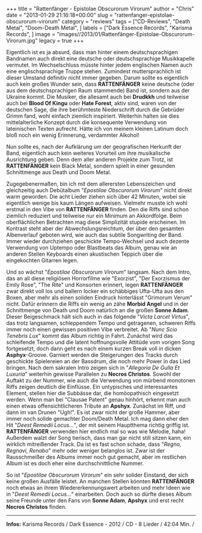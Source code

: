 +++
title = "Rattenfänger - Epistolae Obscurorum Virorum"
author = "Chris"
date = "2013-01-29 21:16:18+00:00"
slug = "rattenfanger-epistolae-obscurorum-virorum"
category = "reviews"
tags = ["CD-Reviews", "Death Metal", "Doom-Death Metal", ]
labels = ["Dark Essence Records", "Karisma Records", ]
image = "images//2013/01/Rattenfänger-Epistolae-Obscurorum-Virorum.jpg"
legacy = true
+++

Eigentlich ist es ja absurd, dass man hinter einem deutschsprachigen Bandnamen auch direkt eine deutsche oder deutschsprachige Musikkapelle vermutet. Im Wechselschluss müsste hinter jedem englischen Namen auch eine englischsprachige Truppe stehen. Zumindest muttersprachlich ist dieser Umstand definitiv nicht immer gegeben. Darum sollte es eigentlich auch kein großes Wunder sein, dass **RATTENFÄNGER** keine deutsche (oder aus dem deutschsprachigen Raum stammende) Band ist, sondern aus der Ukraine kommt. Die Musiker, die allesamt auch bei **Drudkkh** und teilweise auch bei **Blood Of Kingu** oder **Hate Forest**, aktiv sind, waren von der deutschen Sage, die ihre berühmteste Niederschrift durch die Gebrüder Grimm fand, wohl einfach ziemlich inspiriert. Weiterhin halten sie dies mittelalterliche Konzept durch die konsequente Verwendung von lateinischen Texten aufrecht. Hätte ich von meinem kleinen Latinum doch bloß noch ein wenig Erinnerung, verdammter Alkohol!

Nun sollte es, nach der Aufklärung um der geografischen Herkunft der Band, eigentlich auch kein weiteres Vorurteil um ihre musikalische Ausrichtung geben. Denn dem aller anderen Projekte zum Trotz, ist **RATTENFÄNGER** kein Black Metal, sondern spielt in einer gesunden Schnittmenge aus Death und Doom Metal.

Zugegebenermaßen, bin ich mit dem allerersten Lebenszeichen und gleichzeitig auch Debütalbum "_Epostilae Obscurorum Virorum_" nicht direkt warm geworden. Die acht Lieder ziehen sich über 42 Minuten, wobei sie eigentlich wenige bis kaum Längen aufweisen. Vielmehr musste ich wohl erstmal in den Vibe von **RATTENFÄNGER** finden. Den die Riffs sind schon ziemlich reduziert und teilweise nur ein Minimum an Akkordfolge. Beim oberflächlichen Betrachten mag diese Simplizität stupide erscheinen. Im Kontrast steht aber der Abwechslungsreichtum, der über den gesamten Albenverlauf geboten wird, wie auch das subtile Songwriting der Band. Immer wieder durchziehen geschickte Tempo-Wechsel und auch dezente Verwendung von Uptempo oder Blastbeats das Album, genau wie an anderen Stellen Keyboards einen akustischen Teppich über die eingekochten Gitarren legen.

Und so wächst "_Epostilae Obscurorum Virorum_" langsam. Nach dem Intro, das an all diese religiösen Horrorfilme wie "Exorzist", "Der Exorzismus der Emily Rose", "The Rite" und Konsorten erinnert, legen **RATTENFÄNGER** zwar direkt voll los und ballern locker ein schäbbiges Ufta-Ufta aus den Boxen, aber mehr als einen soliden Eindruck hinterlässt "Grimorum Verum" nicht. Dafür erinnern die Riffs ein wenig an zähe **Morbid Angel** und in der Schnittmenge von Death und Doom natürlich an die großen **Sonne Adam**. Dieser Beigeschmack hält sich auch in das folgende "_Victa Larcet Virtus_", das trotz langsamen, schleppendem Tempo und getragenen, schweren Riffs immer noch einen gewissen positiven Vibe verbreitet.
Ab "_Nunc Scio Tenebris Lux_" kommt das Album richtig in Fahrt. Zunächst wird das schleifende Tempo und die latent hoffnungsvolle Attitüde vom vorigen Song fortgesetzt, doch dann geht es nach einem kurzen Break voll in dicken **Asphyx**-Groove. Garniert werden die Steigerungen des Tracks durch geschickte Spielereien an der Bassdrum, die noch mehr Power in das Lied bringen. Nach dem sakralen Intro zeigen sich in "_Allegoria De Gulla Et Luxuria_" weiterhin gewisse Parallelen zu **Necros Christos**. Sowohl der Auftakt zu der Nummer, wie auch die Verwendung von mürbend monotonen Riffs zeigen deutlich die Einflüsse. Ein untypisches und interessantes Element, stellen hier die Subbässe dar, die homöopathisch eingesetzt werden.
Wenn man bei "Clausae Patent" genau hinhört, erkennt man auch einen etwas offensichtlicheren Tribute an **Apshyx**. Zunächst im Riff, und dann im van Drunen "Ugh!". Es ist zwar nicht der große Hammer, aber immer noch solide gemachter Doom/Death Metal. Ich mag dann eher den Hit "_Deest Remedii Locus..._", der mit seinem Hauptthema richtig griffig ist. **RATTENFÄNGER** verwenden hier endlich mal so was wie Melodie, haha! Außerdem walzt der Song tierisch, dass man gar nicht still sitzen kann, ein wirklich mitreißender Track. Da ist es fast schon schade, dass "_Regno, Regnavi, Renabo_" mehr oder weniger belanglos ist. Zwar ist der Rausschmeißer des Albums immer noch gut gemacht, aber im restlichen Album ist es doch eher eine durchschnittliche Nummer.

So ist "_Epostilae Obscurorum Virorum_" ein sehr solider Einstand, der sich keine großen Ausfälle leistet. An manchen Stellen könnten **RATTENFÄNGER** noch etwas an ihrem Wiedererkennungswert arbeiten und mehr Ideen wie in "_Deest Remedii Locus..._" einarbeiten. Doch auch so dürfte dieses Album seine Freunde unter den Fans von **Sonne Adam**, **Apshyx** und erst recht **Necros Christos** finden.



---
**Infos:**
Karisma Records / Dark Essence - 2012 / 
CD - 8 Lieder / 42:04 Min. / 
